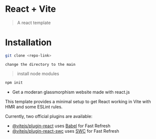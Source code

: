 # React + Vite

> A react template


# Installation 
```bash
git clone <repo-link>
```

`change the directory to the main`
> install node modules 
```bash
npm init
```

- Get a moderan glassmorphism website made with react.js

This template provides a minimal setup to get React working in Vite with HMR and some ESLint rules.

Currently, two official plugins are available:

- [@vitejs/plugin-react](https://github.com/vitejs/vite-plugin-react/blob/main/packages/plugin-react/README.md) uses [Babel](https://babeljs.io/) for Fast Refresh
- [@vitejs/plugin-react-swc](https://github.com/vitejs/vite-plugin-react-swc) uses [SWC](https://swc.rs/) for Fast Refresh
